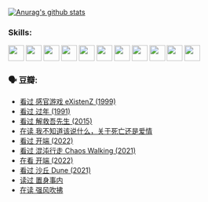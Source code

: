 
[![Anurag's github stats](https://github-readme-stats.vercel.app/api?username=w940853815)](https://github.com/anuraghazra/github-readme-stats)

### Skills:

<code><img height="32" src="https://cdn.jsdelivr.net/npm/simple-icons@v5/icons/python.svg"></code>
<code><img height="32" src="https://cdn.jsdelivr.net/npm/simple-icons@v5/icons/javascript.svg"></code>
<code><img height="32" src="https://cdn.jsdelivr.net/npm/simple-icons@v5/icons/django.svg"></code>
<code><img height="32" src="https://cdn.jsdelivr.net/npm/simple-icons@v5/icons/flask.svg"></code>
<code><img height="32" src="https://cdn.jsdelivr.net/npm/simple-icons@v5/icons/vuetify.svg"></code>
<code><img height="32" src="https://cdn.jsdelivr.net/npm/simple-icons@v5/icons/git.svg"></code>
<code><img height="32" src="https://cdn.jsdelivr.net/npm/simple-icons@v5/icons/docker.svg"></code>
<code><img height="32" src="https://cdn.jsdelivr.net/npm/simple-icons@v5/icons/postgresql.svg"></code>
<code><img height="32" src="https://cdn.jsdelivr.net/npm/simple-icons@v5/icons/elasticsearch.svg"></code>
<code><img height="32" src="https://cdn.jsdelivr.net/npm/simple-icons@v5/icons/macos.svg"></code>
<code><img height="32" src="https://cdn.jsdelivr.net/npm/simple-icons@v5/icons/linux.svg"></code>

### 🗣 豆瓣:

<!-- DOUBAN-ACTIVITIES:START -->
- [看过 感官游戏 eXistenZ‎ (1999)](https://www.douban.com/people/136069238/status/3748577364/?_i=43919282)
- [看过 过年‎ (1991)](https://www.douban.com/people/136069238/status/3747235967/?_i=43919282)
- [看过 解救吾先生‎ (2015)](https://www.douban.com/people/136069238/status/3744047085/?_i=43919282)
- [在读 我不知道该说什么，关于死亡还是爱情](https://www.douban.com/people/136069238/status/3742672820/?_i=43919282)
- [看过 开端‎ (2022)](https://www.douban.com/people/136069238/status/3737530861/?_i=43919282)
- [看过 混沌行走 Chaos Walking‎ (2021)](https://www.douban.com/people/136069238/status/3734828206/?_i=43919282)
- [在看 开端‎ (2022)](https://www.douban.com/people/136069238/status/3733533297/?_i=43919282)
- [看过 沙丘 Dune‎ (2021)](https://www.douban.com/people/136069238/status/3726869471/?_i=43919282)
- [读过 置身事内](https://www.douban.com/people/136069238/status/3726223867/?_i=43919282)
- [在读 强风吹拂](https://www.douban.com/people/136069238/status/3725395475/?_i=43919282)
<!-- DOUBAN-ACTIVITIES:END -->
<!--
**w940853815/w940853815** is a ✨ _special_ ✨ repository because its `README.md` (this file) appears on your GitHub profile.

Here are some ideas to get you started:

- 🔭 I’m currently working on ...
- 🌱 I’m currently learning ...
- 👯 I’m looking to collaborate on ...
- 🤔 I’m looking for help with ...
- 💬 Ask me about ...
- 📫 How to reach me: ...
- 😄 Pronouns: ...
- ⚡ Fun fact: ...
-->
